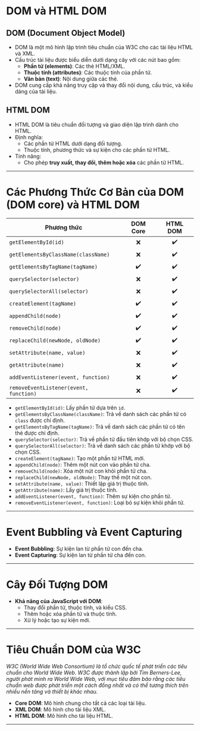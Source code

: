 # DOM và HTML DOM

## DOM (Document Object Model)

-   DOM là một mô hình lập trình tiêu chuẩn của W3C cho các tài liệu HTML và XML.
-   Cấu trúc tài liệu được biểu diễn dưới dạng cây với các nút bao gồm:
    -   **Phần tử (elements)**: Các thẻ HTML/XML.
    -   **Thuộc tính (attributes)**: Các thuộc tính của phần tử.
    -   **Văn bản (text)**: Nội dung giữa các thẻ.
-   DOM cung cấp khả năng truy cập và thay đổi nội dung, cấu trúc, và kiểu dáng của tài liệu.

## HTML DOM

-   HTML DOM là tiêu chuẩn đối tượng và giao diện lập trình dành cho HTML.
-   Định nghĩa:
    -   Các phần tử HTML dưới dạng đối tượng.
    -   Thuộc tính, phương thức và sự kiện cho các phần tử HTML.
-   Tính năng:
    -   Cho phép **truy xuất, thay đổi, thêm hoặc xóa** các phần tử HTML.

---

# Các Phương Thức Cơ Bản của DOM (DOM core) và HTML DOM

| Phương thức                            | DOM Core   | HTML DOM   |
|----------------------------------------|:----------:|:----------:|
| `getElementById(id)`                   | ❌         | ✔️        |
| `getElementsByClassName(className)`    | ❌         | ✔️        |
| `getElementsByTagName(tagName)`        | ✔️         | ✔️        |
| `querySelector(selector)`              | ❌         | ✔️        |
| `querySelectorAll(selector)`           | ❌         | ✔️        |
| `createElement(tagName)`               | ✔️         | ✔️        |
| `appendChild(node)`                    | ✔️         | ✔️        |
| `removeChild(node)`                    | ✔️         | ✔️        |
| `replaceChild(newNode, oldNode)`       | ✔️         | ✔️        |
| `setAttribute(name, value)`            | ❌         | ✔️        |
| `getAttribute(name)`                   | ❌         | ✔️        |
| `addEventListener(event, function)`    | ❌         | ✔️        |
| `removeEventListener(event, function)` | ❌         | ✔️        |

-   `getElementById(id)`: Lấy phần tử dựa trên `id`.
-   `getElementsByClassName(className)`: Trả về danh sách các phần tử có `class` được chỉ định.
-   `getElementsByTagName(tagName)`: Trả về danh sách các phần tử có tên thẻ được chỉ định.
-   `querySelector(selector)`: Trả về phần tử đầu tiên khớp với bộ chọn CSS.
-   `querySelectorAll(selector)`: Trả về danh sách các phần tử khớp với bộ chọn CSS.
-   `createElement(tagName)`: Tạo một phần tử HTML mới.
-   `appendChild(node)`: Thêm một nút con vào phần tử cha.
-   `removeChild(node)`: Xóa một nút con khỏi phần tử cha.
-   `replaceChild(newNode, oldNode)`: Thay thế một nút con.
-   `setAttribute(name, value)`: Thiết lập giá trị thuộc tính.
-   `getAttribute(name)`: Lấy giá trị thuộc tính.
-   `addEventListener(event, function)`: Thêm sự kiện cho phần tử.
-   `removeEventListener(event, function)`: Loại bỏ sự kiện khỏi phần tử.

---

# Event Bubbling và Event Capturing

-   **Event Bubbling**: Sự kiện lan từ phần tử con đến cha.
-   **Event Capturing**: Sự kiện lan từ phần tử cha đến con.

---

# Cây Đối Tượng DOM

-   **Khả năng của JavaScript với DOM**:
    -   Thay đổi phần tử, thuộc tính, và kiểu CSS.
    -   Thêm hoặc xóa phần tử và thuộc tính.
    -   Xử lý hoặc tạo sự kiện mới.

---

# Tiêu Chuẩn DOM của W3C
*W3C (World Wide Web Consortium) là tổ chức quốc tế phát triển các tiêu chuẩn cho World Wide Web. W3C được thành lập bởi Tim Berners-Lee, người phát minh ra World Wide Web, với mục tiêu đảm bảo rằng các tiêu chuẩn web được phát triển một cách đồng nhất và có thể tương thích trên nhiều nền tảng và thiết bị khác nhau.*

-   **Core DOM**: Mô hình chung cho tất cả các loại tài liệu.
-   **XML DOM**: Mô hình cho tài liệu XML.
-   **HTML DOM**: Mô hình cho tài liệu HTML.

---
